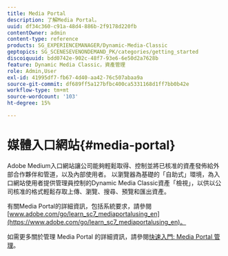 ```yaml
---
title: Media Portal
description: 了解Media Portal。
uuid: df34c360-c91a-48d4-886b-2f9178d220fb
contentOwner: admin
content-type: reference
products: SG_EXPERIENCEMANAGER/Dynamic-Media-Classic
geptopics: SG_SCENESEVENONDEMAND_PK/categories/getting_started
discoiquuid: bdd0742e-902c-48f7-93e6-6e50d2a7628b
feature: Dynamic Media Classic，資產管理
role: Admin,User
exl-id: 41995df7-fb67-4d40-aa42-76c507abaa9a
source-git-commit: df689ff5a127bfbc400ca5331168d1ff7bb0b42e
workflow-type: tm+mt
source-wordcount: '103'
ht-degree: 15%

---
```


# 媒體入口網站{#media-portal}

Adobe Medium入口網站讓公司能夠輕鬆取得、控制並將已核准的資產發佈給外部合作夥伴和管道，以及內部使用者。 以瀏覽器為基礎的「自助式」環境，為入口網站使用者提供管理員控制的Dynamic Media Classic資產「檢視」，以供以公司核准的格式輕鬆存取上傳、瀏覽、搜尋、預覽和匯出資產。

有關Media Portal的詳細資訊，包括系統要求，請參閱[www.adobe.com/go/learn_sc7_mediaportalusing_en](https://www.adobe.com/go/learn_sc7_mediaportalusing_en)。

如需更多關於管理 Media Portal 的詳細資訊，請參閱[快速入門: Media Portal 管理](quick-start-media-portal-administration.md#quick_start_media_portal_administration)。
